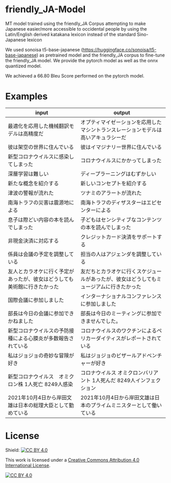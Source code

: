# friendly_JA-Model
MT model trained using the friendly_JA Corpus attempting to make Japanese easier/more accessible to occidental people by using the Latin/English derived katakana lexicon instead of the standard Sino-Japanese lexicon

We used sonoisa t5-base-japanese (https://huggingface.co/sonoisa/t5-base-japanese) as pretrained model and the friendly_JA corpus to fine-tune the friendly_JA model.
We provide the pytorch model as well as the onnx quantized model.

We achieved a 66.80 Bleu Score performed on the pytorch model.


# Examples

| input | output|
|---|---|
|最適化を応用した機械翻訳モデルは高精度だ|オプティマイゼーションを応用したマシントランスレーションモデルは高いアキュラシーだ|
|彼は架空の世界に住んでいる|彼はイマジナリー世界に住んでいる|
|新型コロナウイルスに感染してしまった|コロナウイルスにかかってしまった|
|深層学習は難しい|ディープラーニングはむずかしい|
|新たな概念を紹介する|新しいコンセプトを紹介する|
|津波の警報が流れた|ツナミのアラートが流れた|
|南海トラフの災害は震源地による|南海トラフのディザスターはエピセンターによる|
|息子は際どい内容の本を読んでしまった|子どもはセンシティブなコンテンツの本を読んでしまった|
|非現金決済に対応する|クレジットカード決済をサポートする|
|係員は会議の予定を調整している|担当の人はアジェンダを調整している|
|友人とカラオケに行く予定があったが、彼女はどうしても美術館に行きたかった|友だちとカラオケに行くスケジュールがあったが、彼女はどうしてもミュージアムに行きたかった|
|国際会議に参加しました|インターナショナルコンファレンスに参加しました|
|部長は今日の会議に参加できかねました|部長は今日のミーティングに参加できませんでした。|
|新型コロナウイルスの予防接種による心膜炎が多数報告されている|コロナウイルスのワクチンによるペリカーダイティスがレポートされている|
|私はジョジョの奇妙な冒険が好き|私はジョジョのビザールアドベンチャーが好き|
|新型コロナウイルス　オミクロン株 1人死亡 8249人感染|コロナウイルス オミクロンバリアント 1人死んだ 8249人インフェクション|
|2021年10月4日から岸田文雄は日本の総理大臣として勤めている|2021年10月4日から岸田文雄は日本のプライムミニスターとして働いている|


# License
Shield: [![CC BY 4.0][cc-by-shield]][cc-by]

This work is licensed under a
[Creative Commons Attribution 4.0 International License][cc-by].

[![CC BY 4.0][cc-by-image]][cc-by]

[cc-by]: http://creativecommons.org/licenses/by/4.0/
[cc-by-image]: https://i.creativecommons.org/l/by/4.0/88x31.png
[cc-by-shield]: https://img.shields.io/badge/License-CC%20BY%204.0-lightgrey.svg
